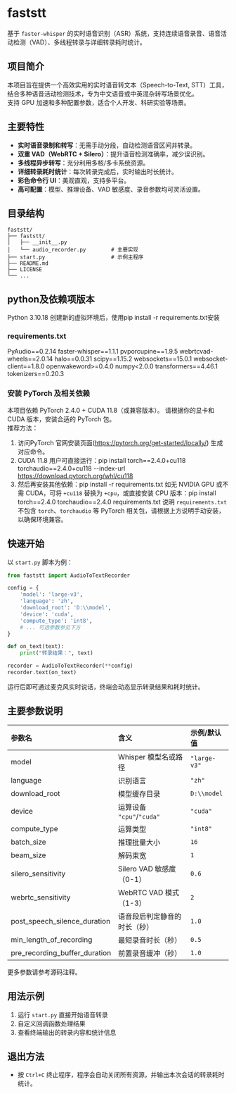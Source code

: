 # faststt

基于 `faster-whisper` 的实时语音识别（ASR）系统，支持连续语音录音、语音活动检测（VAD）、多线程转录与详细转录耗时统计。

## 项目简介

本项目旨在提供一个高效实用的实时语音转文本（Speech-to-Text, STT）工具，结合多种语音活动检测技术，专为中文语音或中英混杂转写场景优化。  
支持 GPU 加速和多种配置参数，适合个人开发、科研实验等场景。

## 主要特性

- **实时语音录制和转写**：无需手动分段，自动检测语音区间并转录。
- **双重 VAD（WebRTC + Silero）**：提升语音检测准确率，减少误识别。
- **多线程异步转写**：充分利用多核/多卡系统资源。
- **详细转录耗时统计**：每次转录完成后，实时输出时长统计。
- **彩色命令行 UI**：美观直观，支持多平台。
- **高可配置**：模型、推理设备、VAD 敏感度、录音参数均可灵活设置。

## 目录结构

```
faststt/
├── faststt/
│   ├── __init__.py
│   └── audio_recorder.py        # 主要实现
├── start.py                     # 示例主程序
├── README.md
├── LICENSE
└── ...
```
## python及依赖项版本
Python 3.10.18
创建新的虚拟环境后，使用pip install -r requirements.txt安装
### requirements.txt
PyAudio==0.2.14
faster-whisper==1.1.1
pvporcupine==1.9.5
webrtcvad-wheels==2.0.14
halo==0.0.31
scipy==1.15.2
websockets==15.0.1
websocket-client==1.8.0
openwakeword>=0.4.0
numpy<2.0.0
transformers==4.46.1
tokenizers==0.20.3
### 安装 PyTorch 及相关依赖  
本项目依赖 PyTorch 2.4.0 + CUDA 11.8（或兼容版本）。 
请根据你的显卡和 CUDA 版本，安装合适的 PyTorch 包。  
推荐方法：  
1. 访问PyTorch 官网安装页面(https://pytorch.org/get-started/locally/) 生成对应命令。 
2. CUDA 11.8 用户可直接运行：pip install torch==2.4.0+cu118 torchaudio==2.4.0+cu118 --index-url https://download.pytorch.org/whl/cu118 
3. 然后再安装其他依赖：pip install -r requirements.txt 
如无 NVIDIA GPU 或不需 CUDA，可将 `+cu118` 替换为 `+cpu`，或直接安装 CPU 版本：pip install torch==2.4.0 torchaudio==2.4.0
requirements.txt 说明
 `requirements.txt` 不包含 `torch`、`torchaudio` 等 PyTorch 相关包，请根据上方说明手动安装，以确保环境兼容。

 
## 快速开始

以 `start.py` 脚本为例：

```python
from faststt import AudioToTextRecorder

config = {
    'model': 'large-v3',
    'language': 'zh',
    'download_root': 'D:\\model',
    'device': 'cuda',
    'compute_type': 'int8',
    # ... 可选参数参见下方
}

def on_text(text):
    print("转录结果：", text)

recorder = AudioToTextRecorder(**config)
recorder.text(on_text)
```

运行后即可通过麦克风实时说话，终端会动态显示转录结果和耗时统计。

## 主要参数说明

| 参数名                      | 含义                                      | 示例/默认值      |
|:----------------------------|:------------------------------------------|:-----------------|
| model                       | Whisper 模型名或路径                      | `"large-v3"`     |
| language                    | 识别语言                                  | `"zh"`           |
| download_root               | 模型缓存目录                              | `D:\\model`      |
| device                      | 运算设备 `"cpu"`/`"cuda"`                 | `"cuda"`         |
| compute_type                | 运算类型                                  | `"int8"`         |
| batch_size                  | 推理批量大小                              | `16`             |
| beam_size                   | 解码束宽                                  | `1`              |
| silero_sensitivity          | Silero VAD 敏感度（0-1）                  | `0.6`            |
| webrtc_sensitivity          | WebRTC VAD 模式（1-3）                    | `2`              |
| post_speech_silence_duration| 语音段后判定静音的时长（秒）              | `1.0`            |
| min_length_of_recording     | 最短录音时长（秒）                        | `0.5`            |
| pre_recording_buffer_duration| 前置录音缓冲（秒）                        | `1.0`            |

更多参数请参考源码注释。

## 用法示例

1. 运行 `start.py` 直接开始语音转录
2. 自定义回调函数处理结果
3. 查看终端输出的转录内容和统计信息

## 退出方法

- 按 `Ctrl+C` 终止程序，程序会自动关闭所有资源，并输出本次会话的转录耗时统计。
